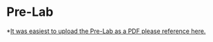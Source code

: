 # Pre-Lab
*[It was easiest to upload the Pre-Lab as a PDF please reference here.](https://github.com/SamyAbisaleh/Interactive-Lab-Hub/blob/master/Lab%202/Pre-Lab.pdf)
